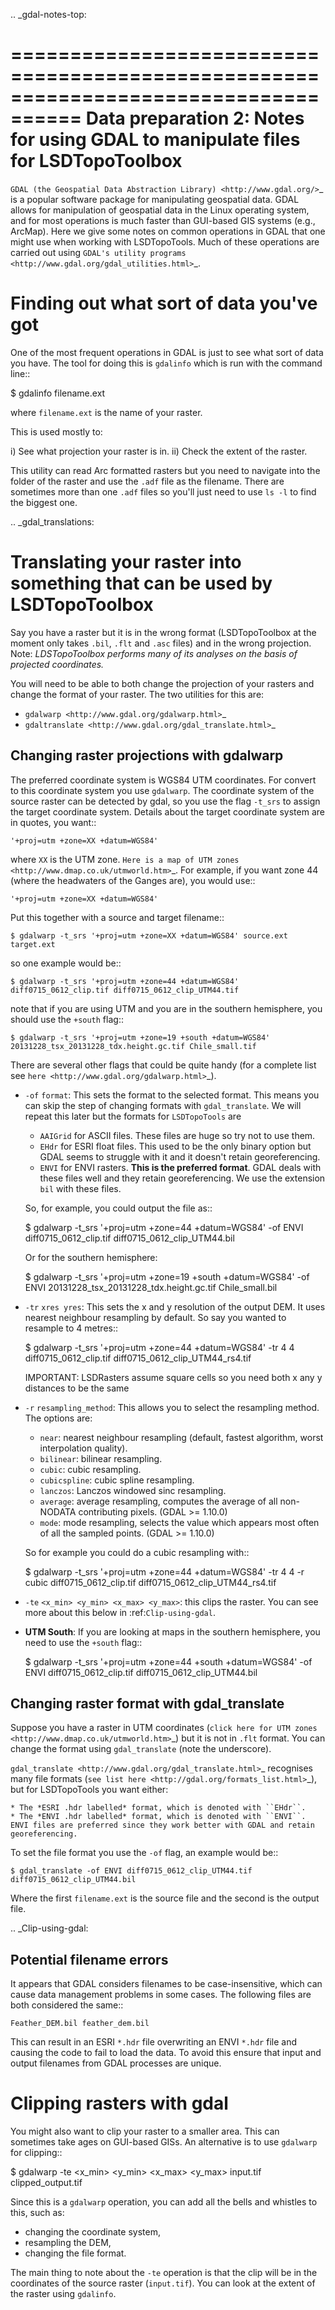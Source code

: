 .. _gdal-notes-top:
  
====================================================================================
Data preparation 2: Notes for using GDAL to manipulate files for LSDTopoToolbox
====================================================================================

`GDAL (the Geospatial Data Abstraction Library) <http://www.gdal.org/>`_ is a popular software package for manipulating geospatial data. 
GDAL allows for manipulation of geospatial data in the Linux operating system, and for most operations is much faster than GUI-based GIS systems (e.g., ArcMap). 
Here we give some notes on common operations in GDAL that one might use when working with LSDTopoTools.
Much of these operations are carried out using `GDAL's utility programs <http://www.gdal.org/gdal_utilities.html>`_.

Finding out what sort of data you've got
============================================= 

One of the most frequent operations in GDAL is just to see what sort of data you have. The tool for doing this is ``gdalinfo`` which is run with the command line::

  $ gdalinfo filename.ext

where ``filename.ext`` is the name of your raster. 

This is used mostly to:

  i) See what projection your raster is in.
  ii) Check the extent of the raster. 

This utility can read Arc formatted rasters but you need to navigate into the folder of the raster and use the ``.adf`` file as the filename.
There are sometimes more than one ``.adf`` files so you'll just need to use ``ls -l`` to find the biggest one. 

.. _gdal_translations:

Translating your raster into something that can be used by LSDTopoToolbox
=============================================================================

Say you have a raster but it is in the wrong format (LSDTopoToolbox at the 
moment only takes ``.bil``, ``.flt`` and ``.asc`` files) and in the wrong 
projection. 
Note: *LDSTopoToolbox performs many of its analyses on the basis of projected coordinates.* 

You will need to be able to both change the projection of your rasters and change the format of your raster.
The two utilities for this are:

  * `gdalwarp <http://www.gdal.org/gdalwarp.html>`_
  * `gdaltranslate <http://www.gdal.org/gdal_translate.html>`_


Changing raster projections with gdalwarp
------------------------------------------    

  The preferred coordinate system is WGS84 UTM coordinates. 
  For convert to this coordinate system you use ``gdalwarp``. 
  The coordinate system of the source raster can be detected by gdal, so you use the flag ``-t_srs`` to assign the target coordinate system.
  Details about the target coordinate system are in quotes, you want::
  
    '+proj=utm +zone=XX +datum=WGS84'  
  
  where ``XX`` is the UTM zone. `Here is a map of UTM zones <http://www.dmap.co.uk/utmworld.htm>`_. 
  For example, if you want zone 44 (where the headwaters of the Ganges are), you would use::
  
    '+proj=utm +zone=XX +datum=WGS84'
    
  Put this together with a source and target filename::
  
    $ gdalwarp -t_srs '+proj=utm +zone=XX +datum=WGS84' source.ext target.ext
    
  so one example would be::
  
    $ gdalwarp -t_srs '+proj=utm +zone=44 +datum=WGS84' diff0715_0612_clip.tif diff0715_0612_clip_UTM44.tif
    
  note that if you are using UTM and you are in the southern hemisphere, you should use the ``+south`` flag::
  
    $ gdalwarp -t_srs '+proj=utm +zone=19 +south +datum=WGS84' 20131228_tsx_20131228_tdx.height.gc.tif Chile_small.tif
    
  There are several other flags that could be quite handy (for a complete list see `here <http://www.gdal.org/gdalwarp.html>`_). 
  
  * ``-of`` `format`: This sets the format to the selected format. This means you can skip the step of changing formats with ``gdal_translate``. 
    We will repeat this later but the formats for `LSDTopoTools` are
    
      * `AAIGrid` for ASCII files. These files are huge so try not to use them.
      * `EHdr` for ESRI float files. This used to be the only binary option but GDAL seems to struggle with it and it doesn't retain georeferencing.
      * `ENVI` for ENVI rasters. **This is the preferred format**. 
        GDAL deals with these files well and they retain georeferencing. We use the extension `bil` with these files. 
    
    So, for example, you could output the file as::
    
      $ gdalwarp -t_srs '+proj=utm +zone=44 +datum=WGS84' -of ENVI diff0715_0612_clip.tif diff0715_0612_clip_UTM44.bil
      
    Or for the southern hemisphere:
    
      $ gdalwarp -t_srs '+proj=utm +zone=19 +south +datum=WGS84' -of ENVI 20131228_tsx_20131228_tdx.height.gc.tif Chile_small.bil
  
  * ``-tr`` `xres yres`: This sets the x and y resolution of the output DEM. It uses nearest neighbour resampling by default. 
    So say you wanted to resample to 4 metres::
    
      $ gdalwarp -t_srs '+proj=utm +zone=44 +datum=WGS84' -tr 4 4 diff0715_0612_clip.tif diff0715_0612_clip_UTM44_rs4.tif
      
    IMPORTANT: LSDRasters assume square cells so you need both x any y distances to be the same
      
  * ``-r`` `resampling_method`: This allows you to select the resampling method. The options are: 

    * `near`: nearest neighbour resampling (default, fastest algorithm, worst interpolation quality).
    * `bilinear`: bilinear resampling.
    * `cubic`: cubic resampling.
    * `cubicspline`: cubic spline resampling.
    * `lanczos`: Lanczos windowed sinc resampling.
    * `average`: average resampling, computes the average of all non-NODATA contributing pixels. (GDAL >= 1.10.0)
    * `mode`: mode resampling, selects the value which appears most often of all the sampled points. (GDAL >= 1.10.0)   
    
    So for example you could do a cubic resampling with:: 
    
     $ gdalwarp -t_srs '+proj=utm +zone=44 +datum=WGS84' -tr 4 4 -r cubic diff0715_0612_clip.tif diff0715_0612_clip_UTM44_rs4.tif 
     
  * ``-te`` `<x_min> <y_min> <x_max> <y_max>`: this clips the raster. You can see more about this below in :ref:`Clip-using-gdal`.
  
  * **UTM South**: If you are looking at maps in the southern hemisphere, you need to use the ``+south`` flag::
  
      $ gdalwarp -t_srs '+proj=utm +zone=44 +south +datum=WGS84' -of ENVI diff0715_0612_clip.tif diff0715_0612_clip_UTM44.bil   
     
Changing raster format with gdal_translate
--------------------------------------------
  
  Suppose you have a raster in UTM coordinates (`click here for UTM zones <http://www.dmap.co.uk/utmworld.htm>`_) but it is not in ``.flt`` format. 
  You can change the format using ``gdal_translate`` (note the underscore). 
  
  `gdal_translate <http://www.gdal.org/gdal_translate.html>`_ recognises many file formats (`see list here <http://gdal.org/formats_list.html>`_), 
  but for LSDTopoTools you want either:
  
    * The *ESRI .hdr labelled* format, which is denoted with ``EHdr``. 
    * The *ENVI .hdr labelled* format, which is denoted with ``ENVI``. ENVI files are preferred since they work better with GDAL and retain georeferencing.       
  
  To set the file format you use the ``-of`` flag, an example would be::
  
    $ gdal_translate -of ENVI diff0715_0612_clip_UTM44.tif diff0715_0612_clip_UTM44.bil 
    
  Where the first ``filename.ext`` is the source file and the second is the output file. 


.. _Clip-using-gdal: 


Potential filename errors
--------------------------

  It appears that GDAL considers filenames to be case-insensitive, which can cause data management problems
  in some cases. The following files are both considered the same::
  
    Feather_DEM.bil feather_dem.bil
  
  This can result in an ESRI ``*.hdr`` file overwriting an ENVI ``*.hdr`` file and causing the code to fail to 
  load the data. To avoid this ensure that input and output filenames from GDAL processes are unique.    


Clipping rasters with gdal
================================================

You might also want to clip your raster to a smaller area. This can sometimes take ages on GUI-based GISs. 
An alternative is to use ``gdalwarp`` for clipping::

  $ gdalwarp -te <x_min> <y_min> <x_max> <y_max> input.tif clipped_output.tif 
  
Since this is a ``gdalwarp`` operation, you can add all the bells and whistles to this, such as:

  * changing the coordinate system,
  * resampling the DEM,
  * changing the file format. 
  
The main thing to note about the ``-te`` operation is that the clip will be in the coordinates of the source raster (``input.tif``). 
You can look at the extent of the raster using ``gdalinfo``.
    
    
  




